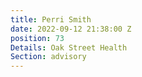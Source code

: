 ```yaml
---
title: Perri Smith
date: 2022-09-12 21:38:00 Z
position: 73
Details: Oak Street Health
Section: advisory
---
```


